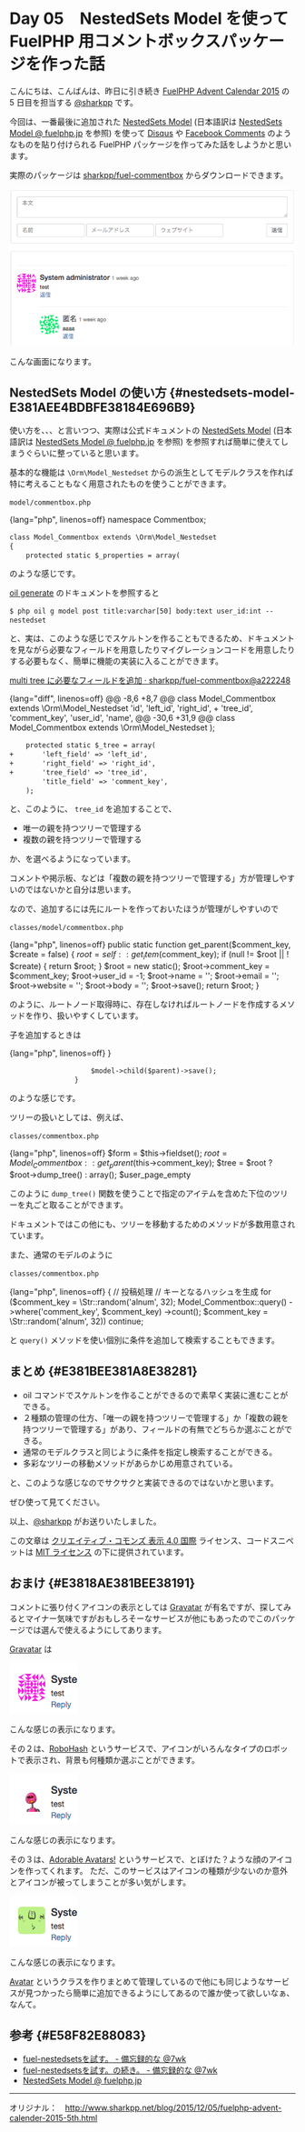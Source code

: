 # Day 05　NestedSets Model を使って FuelPHP 用コメントボックスパッケージを作った話

こんにちは、こんばんは、昨日に引き続き [FuelPHP Advent Calendar 2015](http://qiita.com/advent-calendar/2015/fuelphp) の 5 日目を担当する [@sharkpp](https://twitter.com/sharkpp) です。

今回は、一番最後に追加された [NestedSets Model](http://fuelphp.com/docs/packages/orm/model/nestedset.html) (日本語訳は [NestedSets Model @ fuelphp.jp](http://fuelphp.jp/docs/1.8/packages/orm/model/nestedset.html) を参照) を使って [Disqus](https://disqus.com/) や [Facebook Comments](https://developers.facebook.com/docs/plugins/comments) のようなものを貼り付けられる FuelPHP パッケージを作ってみた話をしようかと思います。

実際のパッケージは [sharkpp/fuel-commentbox](https://github.com/sharkpp/fuel-commentbox) からダウンロードできます。

![画面例](images/05/2015_1205_fuel_5th_example.png)

こんな画面になります。

## NestedSets Model の使い方 {#nestedsets-model-E381AEE4BDBFE38184E696B9}

使い方を、、、と言いつつ、実際は公式ドキュメントの [NestedSets Model](http://fuelphp.com/docs/packages/orm/model/nestedset.html) (日本語訳は [NestedSets Model @ fuelphp.jp](http://fuelphp.jp/docs/1.8/packages/orm/model/nestedset.html) を参照) を参照すれば簡単に使えてしまうぐらいに整っていると思います。

基本的な機能は `\Orm\Model_Nestedset` からの派生としてモデルクラスを作れば特に考えることもなく用意されたものを使うことができます。

`model/commentbox.php`

{lang="php", linenos=off}
    namespace Commentbox;

    class Model_Commentbox extends \Orm\Model_Nestedset
    {
        protected static $_properties = array(

のような感じです。

[oil generate](http://fuelphp.jp/docs/1.8/packages/oil/generate.html#/model_nestedset) のドキュメントを参照すると

    $ php oil g model post title:varchar[50] body:text user_id:int --nestedset

と、実は、このような感じでスケルトンを作ることもできるため、ドキュメントを見ながら必要なフィールドを用意したりマイグレーションコードを用意したりする必要もなく、簡単に機能の実装に入ることができます。

[multi tree に必要なフィールドを追加 · sharkpp/fuel-commentbox@a222248](https://github.com/sharkpp/fuel-commentbox/commit/a2222480c0151b9f9a68f5e1336d2f4b50360343#diff-5d2aaa6da1e3955b9a2582f5894e5d8e)

{lang="diff", linenos=off}
     @@ -8,6 +8,7 @@ class Model_Commentbox extends \Orm\Model_Nestedset
            'id',
            'left_id',
            'right_id',
    +       'tree_id',
            'comment_key',
            'user_id',
            'name',
     @@ -30,6 +31,9 @@ class Model_Commentbox extends \Orm\Model_Nestedset
        );

        protected static $_tree = array(
    +       'left_field' => 'left_id',
    +       'right_field' => 'right_id',
    +       'tree_field' => 'tree_id',
            'title_field' => 'comment_key',
        );

と、このように、 `tree_id` を追加することで、

-   唯一の親を持つツリーで管理する
-   複数の親を持つツリーで管理する

か、を選べるようになっています。

コメントや掲示板、などは「複数の親を持つツリーで管理する」方が管理しやすいのではないかと自分は思います。

なので、追加するには先にルートを作っておいたほうが管理がしやすいので

`classes/model/commentbox.php`

{lang="php", linenos=off}
        public static function get_parent($comment_key, $create = false)
        {
            $root = self::get_item($comment_key);
            if (null != $root ||
                ! $create)
            {
                return $root;
            }
            $root = new static();
            $root->comment_key = $comment_key;
            $root->user_id = -1;
            $root->name = '';
            $root->email = '';
            $root->website = '';
            $root->body = '';
            $root->save();
            return $root;
        }

のように、ルートノード取得時に、存在しなければルートノードを作成するメソッドを作り、扱いやすくしています。

子を追加するときは

{lang="php", linenos=off}
                        }

                        $model->child($parent)->save();
                    }

のような感じです。

ツリーの扱いとしては、例えば、

`classes/commentbox.php`

{lang="php", linenos=off}
            $form = $this->fieldset();
            $root = Model_Commentbox::get_parent($this->comment_key);
            $tree = $root ? $root->dump_tree() : array();
            $user_page_empty

このように `dump_tree()` 関数を使うことで指定のアイテムを含めた下位のツリーを丸ごと取ることができます。

ドキュメントではこの他にも、ツリーを移動するためのメソッドが多数用意されています。

また、通常のモデルのように

`classes/commentbox.php`

{lang="php", linenos=off}
                    { // 投稿処理
                        // キーとなるハッシュを生成
                        for ($comment_key = \Str::random('alnum', 32);
                             Model_Commentbox::query()
                                ->where('comment_key', $comment_key)
                                ->count();
                             $comment_key = \Str::random('alnum', 32))
                            continue;

と `query()` メソッドを使い個別に条件を追加して検索することもできます。

## まとめ {#E381BEE381A8E38281}

-   oil コマンドでスケルトンを作ることができるので素早く実装に進むことができる。
-   ２種類の管理の仕方、「唯一の親を持つツリーで管理する」か「複数の親を持つツリーで管理する」があり、フィールドの有無でどちらか選ぶことができる。
-   通常のモデルクラスと同じように条件を指定し検索することができる。
-   多彩なツリーの移動メソッドがあらかじめ用意されている。

と、このような感じなのでサクサクと実装できるのではないかと思います。

ぜひ使って見てください。

以上、[@sharkpp](https://twitter.com/sharkpp) がお送りいたしました。

この文章は [クリエイティブ・コモンズ 表示 4.0 国際](https://creativecommons.org/licenses/by/4.0/legalcode.ja) ライセンス、コードスニペットは [MIT ライセンス](http://osdn.jp/projects/opensource/wiki/licenses%2FMIT_license) の下に提供されています。

## おまけ {#E3818AE381BEE38191}

コメントに張り付くアイコンの表示としては [Gravatar](http://ja.gravatar.com/) が有名ですが、探してみるとマイナー気味ですがおもしろそーなサービスが他にもあったのでこのパッケージでは選んで使えるようにしてあります。

[Gravatar](http://ja.gravatar.com/) は

![avatar example gravatar](images/05/2015_1205_fuel_5th_avatar_example_gravatar.png)

こんな感じの表示になります。

その２は、[RoboHash](http://robohash.org/) というサービスで、アイコンがいろんなタイプのロボットで表示され、背景も何種類か選ぶことができます。

![avatar example robohash](images/05/2015_1205_fuel_5th_avatar_example_robohash.png)

こんな感じの表示になります。

その３は、[Adorable Avatars!](http://avatars.adorable.io/) というサービスで、とぼけた？ような顔のアイコンを作ってくれます。 ただ、このサービスはアイコンの種類が少ないのか意外とアイコンが被ってしまうことが多い気がします。

![avatar example adorable](images/05/2015_1205_fuel_5th_avatar_example_adorable.png)

こんな感じの表示になります。

[Avatar](https://github.com/sharkpp/fuel-commentbox/blob/master/classes/util/avatar.php) というクラスを作りまとめて管理しているので他にも同じようなサービスが見つかったら簡単に追加できるようにしてあるので誰か使って欲しいなぁ、なんて。

## 参考 {#E58F82E88083}

-   [fuel-nestedsetsを試す。 - 備忘録的な @7wk](http://fennec.hatenablog.com/entry/2012/12/12/031408)
-   [fuel-nestedsetsを試す。の続き。 - 備忘録的な @7wk](http://fennec.hatenablog.com/entry/2012/12/12/231456)
-   [NestedSets Model @ fuelphp.jp](http://fuelphp.jp/docs/1.8/packages/orm/model/nestedset.html)

---
オリジナル：　<http://www.sharkpp.net/blog/2015/12/05/fuelphp-advent-calender-2015-5th.html>
